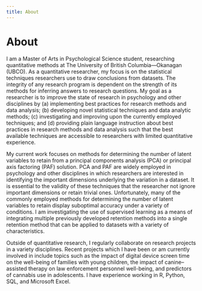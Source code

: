 ```yaml
---
title: About
---
```

# About

I am a Master of Arts in Psychological Science student, researching quantitative methods at The University of British Columbia—Okanagan (UBCO). As a quantitative researcher, my focus is on the statistical techniques researchers use to draw conclusions from datasets. The integrity of any research program is dependent on the strength of its methods for inferring answers to research questions. My goal as a researcher is to improve the state of research in psychology and other disciplines by (a) implementing best practices for research methods and data analysis; (b) developing novel statistical techniques and data analytic methods; (c) investigating and improving upon the currently employed techniques; and (d) providing plain language instruction about best practices in research methods and data analysis such that the best available techniques are accessible to researchers with limited quantitative experience.

My current work focuses on methods for determining the number of latent variables to retain from a principal components analysis (PCA) or principal axis factoring (PAF) solution. PCA and PAF are widely employed in psychology and other disciplines in which researchers are interested in identifying the important dimensions underlying the variation in a dataset. It is essential to the validity of these techniques that the researcher not ignore important dimensions or retain trivial ones. Unfortunately, many of the commonly employed methods for determining the number of latent variables to retain display suboptimal accuracy under a variety of conditions. I am investigating the use of supervised learning as a means of integrating multiple previously developed retention methods into a single retention method that can be applied to datasets with a variety of characteristics.

Outside of quantitative research, I regularly collaborate on research projects in a variety disciplines. Recent projects which I have been or am currently involved in include topics such as the impact of digital device screen time on the well-being of families with young children, the impact of canine–assisted therapy on law enforcement personnel well-being, and predictors of cannabis use in adolescents.
I have experience working in R, Python, SQL, and Microsoft Excel.
